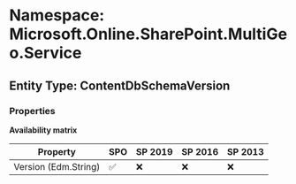 # Namespace: Microsoft.Online.SharePoint.MultiGeo.Service

## Entity Type: ContentDbSchemaVersion

### Properties

**Availability matrix**

Property | SPO | SP 2019 | SP 2016 | SP 2013
----------|-----|---------|---------|--------
Version (Edm.String) | ✅ | ❌ | ❌ | ❌

